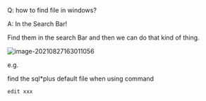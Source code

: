 Q: how to find file in windows?

A: In the Search Bar!

Find them in the search Bar and then we can do that kind of thing.

![image-20210827163011056](C:\Users\duoduo.liu\AppData\Roaming\Typora\typora-user-images\image-20210827163011056.png)



e.g.

find the sql*plus default file when using command 

```sql
edit xxx
```

